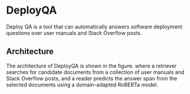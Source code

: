 # DeployQA
Deploy QA is a tool that can automatically answers software deployment questions over user manuals and Stack Overflow posts.

## Architecture

The architecture of DeployQA is shown in the figure. where a retriever searches for candidate documents from a collection of user manuals and Stack Overflow posts, and a reader predicts the answer span from the selected documents using a domain-adapted RoBERTa model.
